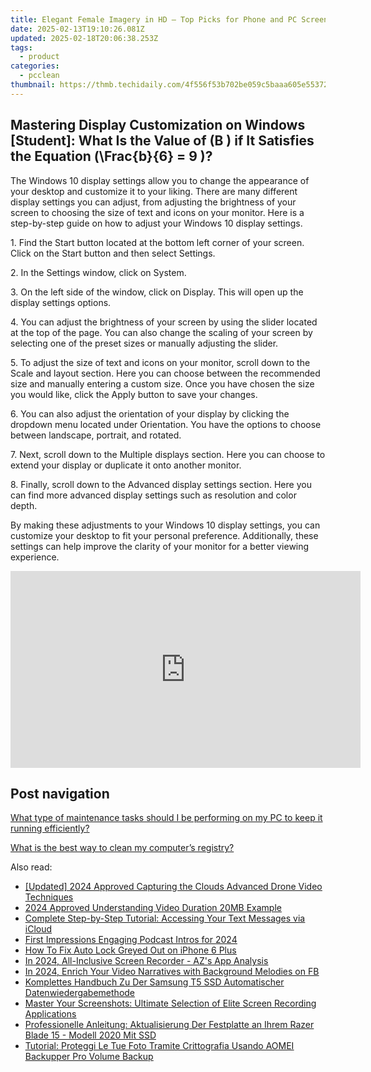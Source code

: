 ```yaml
---
title: Elegant Female Imagery in HD – Top Picks for Phone and PC Screensavers | Exclusive 2019 Series From YL Computing Solutions
date: 2025-02-13T19:10:26.081Z
updated: 2025-02-18T20:06:38.253Z
tags:
  - product
categories:
  - pcclean
thumbnail: https://thmb.techidaily.com/4f556f53b702be059c5baaa605e55372122aad0cd1b5268a8b5026540ff9ee16.jpg
---
```


## Mastering Display Customization on Windows [Student]: What Is the Value of \(B \) if It Satisfies the Equation \(\Frac{b}{6} = 9 \)?

The Windows 10 display settings allow you to change the appearance of your desktop and customize it to your liking. There are many different display settings you can adjust, from adjusting the brightness of your screen to choosing the size of text and icons on your monitor. Here is a step-by-step guide on how to adjust your Windows 10 display settings. 

1\. Find the Start button located at the bottom left corner of your screen. Click on the Start button and then select Settings.

2\. In the Settings window, click on System.

3\. On the left side of the window, click on Display. This will open up the display settings options. 

4\. You can adjust the brightness of your screen by using the slider located at the top of the page. You can also change the scaling of your screen by selecting one of the preset sizes or manually adjusting the slider.

5\. To adjust the size of text and icons on your monitor, scroll down to the Scale and layout section. Here you can choose between the recommended size and manually entering a custom size. Once you have chosen the size you would like, click the Apply button to save your changes.

6\. You can also adjust the orientation of your display by clicking the dropdown menu located under Orientation. You have the options to choose between landscape, portrait, and rotated.

7\. Next, scroll down to the Multiple displays section. Here you can choose to extend your display or duplicate it onto another monitor.

8\. Finally, scroll down to the Advanced display settings section. Here you can find more advanced display settings such as resolution and color depth. 

By making these adjustments to your Windows 10 display settings, you can customize your desktop to fit your personal preference. Additionally, these settings can help improve the clarity of your monitor for a better viewing experience.

<!-- affiliate ads begin -->
<iframe width="560" height="315" src="https://www.youtube.com/embed/htnQWyEOCgc?si=fy86hi8_hTtbWAnw" title="YouTube video player" frameborder="0" allow="accelerometer; autoplay; clipboard-write; encrypted-media; gyroscope; picture-in-picture; web-share" referrerpolicy="strict-origin-when-cross-origin" allowfullscreen></iframe>
<!-- affiliate ads end -->

## Post navigation

[What type of maintenance tasks should I be performing on my PC to keep it running efficiently?](https://tools.techidaily.com/pcclean/products/)

[What is the best way to clean my computer’s registry?](https://tools.techidaily.com/pcclean/products/)

<ins class="adsbygoogle"
     style="display:block"
     data-ad-format="autorelaxed"
     data-ad-client="ca-pub-7571918770474297"
     data-ad-slot="1223367746"></ins>

<ins class="adsbygoogle"
     style="display:block"
     data-ad-client="ca-pub-7571918770474297"
     data-ad-slot="8358498916"
     data-ad-format="auto"
     data-full-width-responsive="true"></ins>

<span class="atpl-alsoreadstyle">Also read:</span>
<div><ul>
<li><a href="https://vp-tips.techidaily.com/updated-2024-approved-capturing-the-clouds-advanced-drone-video-techniques/"><u>[Updated] 2024 Approved Capturing the Clouds Advanced Drone Video Techniques</u></a></li>
<li><a href="https://some-skills.techidaily.com/2024-approved-understanding-video-duration-20mb-example/"><u>2024 Approved Understanding Video Duration 20MB Example</u></a></li>
<li><a href="https://win-updates.techidaily.com/complete-step-by-step-tutorial-accessing-your-text-messages-via-icloud/"><u>Complete Step-by-Step Tutorial: Accessing Your Text Messages via iCloud</u></a></li>
<li><a href="https://some-techniques.techidaily.com/first-impressions-engaging-podcast-intros-for-2024/"><u>First Impressions Engaging Podcast Intros for 2024</u></a></li>
<li><a href="https://ios-unlock.techidaily.com/how-to-fix-auto-lock-greyed-out-on-iphone-6-plus-by-drfone-ios/"><u>How To Fix Auto Lock Greyed Out on iPhone 6 Plus</u></a></li>
<li><a href="https://video-screen-grab.techidaily.com/in-2024-all-inclusive-screen-recorder-azs-app-analysis/"><u>In 2024, All-Inclusive Screen Recorder - AZ's App Analysis</u></a></li>
<li><a href="https://facebook-clips.techidaily.com/in-2024-enrich-your-video-narratives-with-background-melodies-on-fb/"><u>In 2024, Enrich Your Video Narratives with Background Melodies on FB</u></a></li>
<li><a href="https://win-updates.techidaily.com/komplettes-handbuch-zu-der-samsung-t5-ssd-automatischer-datenwiedergabemethode/"><u>Komplettes Handbuch Zu Der Samsung T5 SSD Automatischer Datenwiedergabemethode</u></a></li>
<li><a href="https://fox-sys.techidaily.com/master-your-screenshots-ultimate-selection-of-elite-screen-recording-applications/"><u>Master Your Screenshots: Ultimate Selection of Elite Screen Recording Applications</u></a></li>
<li><a href="https://win-updates.techidaily.com/professionelle-anleitung-aktualisierung-der-festplatte-an-ihrem-razer-blade-15-modell-2020-mit-ssd/"><u>Professionelle Anleitung: Aktualisierung Der Festplatte an Ihrem Razer Blade 15 - Modell 2020 Mit SSD</u></a></li>
<li><a href="https://win-updates.techidaily.com/tutorial-proteggi-le-tue-foto-tramite-crittografia-usando-aomei-backupper-pro-volume-backup/"><u>Tutorial: Proteggi Le Tue Foto Tramite Crittografia Usando AOMEI Backupper Pro Volume Backup</u></a></li>
</ul></div>

